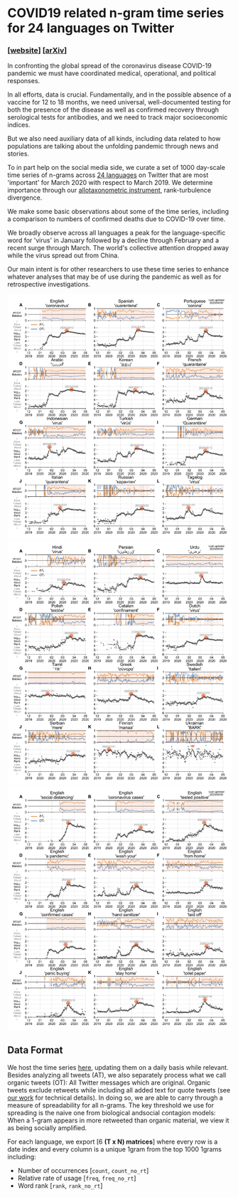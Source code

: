 # COVID19 related n-gram time series for 24 languages on Twitter

### [[website](http://compstorylab.org/covid19ngrams/)] [[arXiv](http://pdodds.w3.uvm.edu/permanent-share/covid19-ngrams-revtex4.pdf)]

In confronting the global spread of the coronavirus disease COVID-19 pandemic 
we must have coordinated medical, operational, and political responses.

In all efforts, data is crucial. 
Fundamentally, and in the possible absence of a vaccine for 12 to 18 months, 
we need universal, well-documented testing for both the presence of the disease 
as well as confirmed recovery through serological tests for antibodies, 
and we need to track major socioeconomic indices.

But we also need auxiliary data of all kinds, 
including data related to how populations are talking about 
the unfolding pandemic through news and stories.

To in part help on the social media side, we curate a set of 1000 day-scale 
time series of n-grams across [24 languages](data/languages.csv) 
on Twitter that are most 'important' 
for March 2020 with respect to March 2019. 
We determine importance through our 
[allotaxonometric instrument](https://arxiv.org/abs/2002.09770), 
rank-turbulence divergence.

We make some basic observations about some of the time series, 
including a comparison to numbers of confirmed deaths due to COVID-19 over time.

We broadly observe across all languages a peak for the language-specific word for 'virus' 
in January followed by a decline through February and a recent surge through March. 
The world's collective attention dropped away while the virus spread out from China.

Our main intent is for other researchers to use these time series 
to enhance whatever analyses that may be of use during the pandemic 
as well as for retrospective investigations.

![contagiograms1](plots/contagiograms1.png)\
![contagiograms2](plots/contagiograms2.png)\
![contagiograms22](plots/contagiograms22.png)

## Data Format
We host the time series [here](data/timeseries), 
updating them on a daily basis while relevant.
Besides analyzing all tweets (AT), 
we also separately process what we call organic tweets (OT):
All Twitter messages which are original.
Organic tweets exclude retweets while including 
all added text for quote tweets
(see [our work](https://arxiv.org/abs/2003.03667) for technical details). 
In doing so, we are able to carry through a measure 
of spreadability for all n-grams.
The key threshold we use for spreading is the naive one from 
biological andsocial contagion models: 
When a 1-gram appears in more retweeted than organic material,
we view it as being socially amplified.

For each language, 
we export [6 **(T x N) matrices**]
where every row is a date index and every column is a unique 1gram
from the top 1000 1grams including:
- Number of occurrences [`count`, `count_no_rt`]
- Relative rate of usage [`freq`, `freq_no_rt`]
- Word rank [`rank`, `rank_no_rt`]

